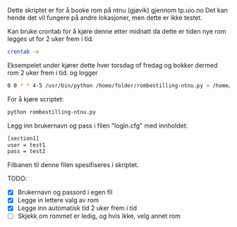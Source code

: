 Dette skriptet er for å booke rom på ntnu (gjøvik) gjennom tp.uio.no 
Det kan hende det vil fungere på andre lokasjoner, men dette er ikke testet.

Kan bruke crontab for å kjøre denne etter midnatt da dette er tiden nye rom legges ut for 2 uker frem i tid.
```bash
crontab -e
```
Eksempelet under kjører dette hver torsdag of fredag og bokker dermed rom 2 uker frem i tid. og logger 
```bash
0 0 * * 4-5 /usr/bin/python /home/folder/rombestilling-ntnu.py > /home/folder/ntnurom.log
```

For å kjøre scriptet:
```bash
python rombestilling-ntnu.py
```

Legg inn brukernavn og pass i filen "login.cfg" med innholdet:
```bash
[section1]
user = test1
pass = test2
```
Filbanen til denne filen spesifiseres i skriptet.


TODO:

- [x] Brukernavn og passord i egen fil
- [x] Legge in lettere valg av rom
- [x] Legge inn automatisk tid 2 uker frem i tid
- [ ] Skjekk om rommet er ledig, og hvis ikke, velg annet rom
